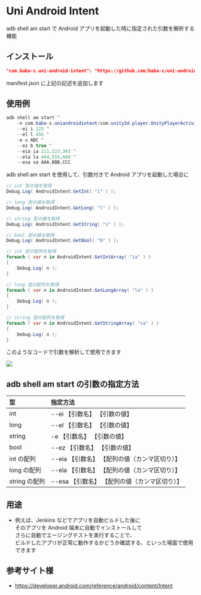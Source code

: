 # Uni Android Intent

adb shell am start で Android アプリを起動した時に指定された引数を解析する機能
## インストール

```json
"com.baba-s.uni-android-intent": "https://github.com/baba-s/uni-android-intent.git",
```

manifest.json に上記の記述を追加します  

## 使用例

```cs
adb shell am start ^
    -n com.baba-s.uniandroidintent/com.unity3d.player.UnityPlayerActivity ^
    --ei i 123 ^
    --el l 456 ^
    -e s ABC ^
    --ez b true ^
    --eia ia 111,223,343 ^
    --ela la 444,555,666 ^
    --esa sa AAA,BBB,CCC
```

adb shell am start を使用して、引数付きで Android アプリを起動した場合に  

```cs
// int 型の値を取得
Debug.Log( AndroidIntent.GetInt( "i" ) );

// long 型の値を取得
Debug.Log( AndroidIntent.GetLong( "l" ) );

// string 型の値を取得
Debug.Log( AndroidIntent.GetString( "s" ) );

// bool 型の値を取得
Debug.Log( AndroidIntent.GetBool( "b" ) );

// int 型の配列を取得
foreach ( var n in AndroidIntent.GetIntArray( "ia" ) )
{
    Debug.Log( n );
}

// long 型の配列を取得
foreach ( var n in AndroidIntent.GetLongArray( "la" ) )
{
    Debug.Log( n );
}

// string 型の配列を取得
foreach ( var n in AndroidIntent.GetStringArray( "sa" ) )
{
    Debug.Log( n );
}
```

このようなコードで引数を解析して使用できます  

![](https://cdn-ak.f.st-hatena.com/images/fotolife/b/baba_s/20190502/20190502180332.png)

## adb shell am start の引数の指定方法

|型|指定方法|
|:--|:--|
|int|--ei 【引数名】 【引数の値】|
|long|--el 【引数名】 【引数の値】|
|string|-e 【引数名】 【引数の値】|
|bool|--ez 【引数名】 【引数の値】|
|int の配列|--eia 【引数名】 【配列の値（カンマ区切り）】|
|long の配列|--ela 【引数名】 【配列の値（カンマ区切り）】|
|string の配列|--esa 【引数名】 【配列の値（カンマ区切り）】|

## 用途

- 例えば、Jenkins などでアプリを自動ビルドした後に  
そのアプリを Android 端末に自動でインストールして  
さらに自動でエージングテストを実行することで、  
ビルドしたアプリが正常に動作するかどうか確認する、といった場面で使用できます  

## 参考サイト様

- https://developer.android.com/reference/android/content/Intent  
